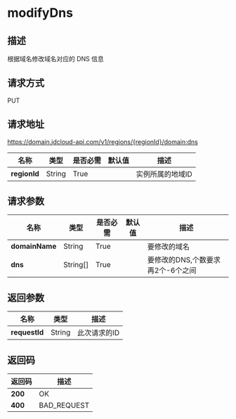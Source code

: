# modifyDns


## 描述
根据域名修改域名对应的 DNS 信息

## 请求方式
PUT

## 请求地址
https://domain.jdcloud-api.com/v1/regions/{regionId}/domain:dns

|名称|类型|是否必需|默认值|描述|
|---|---|---|---|---|
|**regionId**|String|True| |实例所属的地域ID|

## 请求参数
|名称|类型|是否必需|默认值|描述|
|---|---|---|---|---|
|**domainName**|String|True| |要修改的域名|
|**dns**|String[]|True| |要修改的DNS,个数要求再2个-6个之间|


## 返回参数
|名称|类型|描述|
|---|---|---|
|**requestId**|String|此次请求的ID|


## 返回码
|返回码|描述|
|---|---|
|**200**|OK|
|**400**|BAD_REQUEST|
